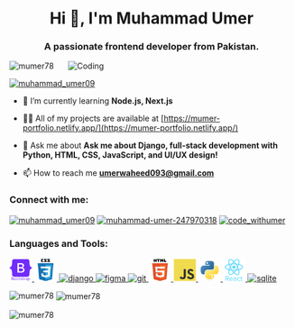 <h1 align="center">Hi 👋, I'm Muhammad Umer</h1>
<h3 align="center">A passionate frontend developer from Pakistan.</h3>
<img align="right" alt="Coding" width="400" src="https://cdn.dribbble.com/users/1162077/screenshots/3848914/programmer.gif">

<p align="left"> <img src="https://komarev.com/ghpvc/?username=mumer78&label=Profile%20views&color=0e75b6&style=flat" alt="mumer78" /> </p>

<p align="left"> <a href="https://twitter.com/muhammad_umer09" target="blank"><img src="https://img.shields.io/twitter/follow/muhammad_umer09?logo=twitter&style=for-the-badge" alt="muhammad_umer09" /></a> </p>

- 🌱 I’m currently learning **Node.js, Next.js**

- 👨‍💻 All of my projects are available at [https://mumer-portfolio.netlify.app/](https://mumer-portfolio.netlify.app/)

- 💬 Ask me about **Ask me about Django, full-stack development with Python, HTML, CSS, JavaScript, and UI/UX design!**

- 📫 How to reach me **umerwaheed093@gmail.com**

<h3 align="left">Connect with me:</h3>
<p align="left">
<a href="https://twitter.com/muhammad_umer09" target="blank"><img align="center" src="https://raw.githubusercontent.com/rahuldkjain/github-profile-readme-generator/master/src/images/icons/Social/twitter.svg" alt="muhammad_umer09" height="30" width="40" /></a>
<a href="https://linkedin.com/in/muhammad-umer-247970318" target="blank"><img align="center" src="https://raw.githubusercontent.com/rahuldkjain/github-profile-readme-generator/master/src/images/icons/Social/linked-in-alt.svg" alt="muhammad-umer-247970318" height="30" width="40" /></a>
<a href="https://instagram.com/code_withumer" target="blank"><img align="center" src="https://raw.githubusercontent.com/rahuldkjain/github-profile-readme-generator/master/src/images/icons/Social/instagram.svg" alt="code_withumer" height="30" width="40" /></a>
</p>

<h3 align="left">Languages and Tools:</h3>
<p align="left"> <a href="https://getbootstrap.com" target="_blank" rel="noreferrer"> <img src="https://raw.githubusercontent.com/devicons/devicon/master/icons/bootstrap/bootstrap-plain-wordmark.svg" alt="bootstrap" width="40" height="40"/> </a> <a href="https://www.w3schools.com/css/" target="_blank" rel="noreferrer"> <img src="https://raw.githubusercontent.com/devicons/devicon/master/icons/css3/css3-original-wordmark.svg" alt="css3" width="40" height="40"/> </a> <a href="https://www.djangoproject.com/" target="_blank" rel="noreferrer"> <img src="https://cdn.worldvectorlogo.com/logos/django.svg" alt="django" width="40" height="40"/> </a> <a href="https://www.figma.com/" target="_blank" rel="noreferrer"> <img src="https://www.vectorlogo.zone/logos/figma/figma-icon.svg" alt="figma" width="40" height="40"/> </a> <a href="https://git-scm.com/" target="_blank" rel="noreferrer"> <img src="https://www.vectorlogo.zone/logos/git-scm/git-scm-icon.svg" alt="git" width="40" height="40"/> </a> <a href="https://www.w3.org/html/" target="_blank" rel="noreferrer"> <img src="https://raw.githubusercontent.com/devicons/devicon/master/icons/html5/html5-original-wordmark.svg" alt="html5" width="40" height="40"/> </a> <a href="https://developer.mozilla.org/en-US/docs/Web/JavaScript" target="_blank" rel="noreferrer"> <img src="https://raw.githubusercontent.com/devicons/devicon/master/icons/javascript/javascript-original.svg" alt="javascript" width="40" height="40"/> </a> <a href="https://www.python.org" target="_blank" rel="noreferrer"> <img src="https://raw.githubusercontent.com/devicons/devicon/master/icons/python/python-original.svg" alt="python" width="40" height="40"/> </a> <a href="https://reactjs.org/" target="_blank" rel="noreferrer"> <img src="https://raw.githubusercontent.com/devicons/devicon/master/icons/react/react-original-wordmark.svg" alt="react" width="40" height="40"/> </a> <a href="https://www.sqlite.org/" target="_blank" rel="noreferrer"> <img src="https://www.vectorlogo.zone/logos/sqlite/sqlite-icon.svg" alt="sqlite" width="40" height="40"/> </a> </p>

<p><img align="left" src="https://github-readme-stats.vercel.app/api/top-langs?username=mumer78&show_icons=true&locale=en&layout=compact" alt="mumer78" /></p>

<p>&nbsp;<img align="center" src="https://github-readme-stats.vercel.app/api?username=mumer78&show_icons=true&locale=en" alt="mumer78" /></p>

<p><img align="center" src="https://github-readme-streak-stats.herokuapp.com/?user=mumer78&" alt="mumer78" /></p>
